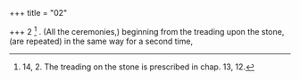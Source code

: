 +++
title = "02"

+++
2 [^1] . (All the ceremonies,) beginning from the treading upon the stone, (are repeated) in the same way for a second time,


[^1]:  14, 2. The treading on the stone is prescribed in chap. 13, 12.
